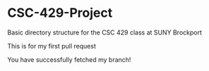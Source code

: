 # CSC-429-Project
Basic directory structure for the CSC 429 class at SUNY Brockport

This is for my first pull request

You have successfully fetched my branch!
